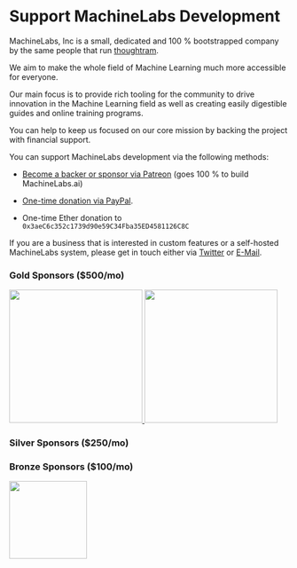 # Support MachineLabs Development

MachineLabs, Inc is a small, dedicated and 100 % bootstrapped company by the same people that run [thoughtram](https://thoughtram.io).

We aim to make the whole field of Machine Learning much more accessible for everyone.

Our main focus is to provide rich tooling for the community to drive innovation in the Machine Learning field as well as creating easily digestible guides and online training programs.

You can help to keep us focused on our core mission by backing the project with financial support.

You can support MachineLabs development via the following methods:

- [Become a backer or sponsor via Patreon](https://www.patreon.com/machinelabs) (goes 100 % to build MachineLabs.ai)

- [One-time donation via PayPal](https://www.paypal.me/machinelabsai).

- One-time Ether donation to `0x3aeC6c352c1739d90e59C34Fba35ED4581126C8C`


If you are a business that is interested in custom features or a self-hosted MachineLabs system, please get in touch either via [Twitter](https://twitter.com/machinelabs_ai) or [E-Mail](hello@machinelabs.ai).

### Gold Sponsors ($500/mo)

<p class="patreon-sponsors sponsor-section">

  <a href="shopware.com" target="_blank" style="width: 240px; top: 1px;">
    <img src="https://machinelabs.ai/assets/images/shopware_logo.svg" style="width: 240px;">
  </a>

  <a href="https://thoughtram.io" target="_blank" style="width: 240px; top: 1px;">
    <img src="https://user-images.githubusercontent.com/521109/31053434-5af2fb70-a69d-11e7-9d2d-5c270bdab45e.png" style="width: 240px;">
  </a>
</p>

### Silver Sponsors ($250/mo)

### Bronze Sponsors ($100/mo)

<p class="patreon-sponsors sponsor-section">
  <a href="https://www.webtrix.be" target="_blank" style="width: 140px; top: 1px;">
    <img src="https://www.webtrix.be/images/logo-webtrix.svg" style="width: 140px;">
  </a>
</p>
